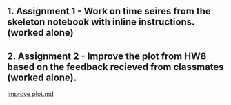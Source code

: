 
## 1. Assignment 1 -  Work on time seires from the skeleton notebook with inline instructions.(worked alone)



## 2. Assignment 2 -  Improve the plot from HW8 based on the feedback recieved from classmates (worked alone).
[Improve plot.md](https://github.com/xiaoninh/PUI2018_xh1163/blob/master/HW11_xh1163/improved_plot.md) 

